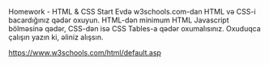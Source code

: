 Homework - HTML & CSS Start
Evdə w3schools.com-dan HTML və CSS-i bacardığınız qədər oxuyun. HTML-dən minimum HTML Javascript bölməsinə qədər, CSS-dən isə CSS Tables-a qədər oxumalısınız. Oxuduqca çalışın yazın ki, əliniz alışsın.

https://www.w3schools.com/html/default.asp

